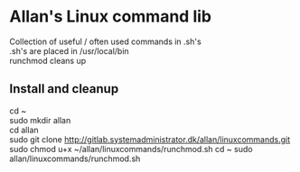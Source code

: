 # Allan's Linux command lib

Collection of useful / often used commands in .sh's<br>
.sh's are placed in /usr/local/bin<br>
runchmod cleans up<br>

## Install and cleanup
cd ~</br>
sudo mkdir allan</br>
cd allan</br>
sudo git clone http://gitlab.systemadministrator.dk/allan/linuxcommands.git
sudo chmod u+x ~/allan/linuxcommands/runchmod.sh
cd ~
sudo allan/linuxcommands/runchmod.sh

